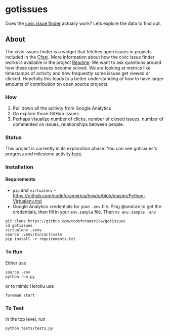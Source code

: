 # gotissues
Does the [civic issue finder](http://www.codeforamerica.org/geeks/civicissues) actually work? Lets explore the data to find out.

## About 
The civic issues finder is a widget that fetches open issues in projects included in the [Cfapi](http://www.codeforamerica.org/api/). More information about how the civic issue finder works is available in the project [Readme](https://github.com/codeforamerica/civic-issue-finder#civic-issue-finder). We want to ask questions around how these open issues become solved. We are looking at metrics like timestamps of activity and how frequently some issues get viewed or clicked. Hopefully this leads to a better understanding of how to have larger amounts of contribution on open source projects.

### How
1. Pull down all the acitivty from Google Analytics
2. Go explore those GitHub Issues
3. Perhaps visualize number of clicks, number of closed issues, number of commented on issues, relationships between people.

### Status
This project is currently in its exploration phase. You can see gotissues's progress and milestone activity [here](https://github.com/codeforamerica/gotissues/milestones?direction=asc&sort=due_date&state=open).

### Installation
#### Requirements
* `pip` and `virtualenv` - https://github.com/codeforamerica/howto/blob/master/Python-Virtualenv.md
* Google Analytics credentials for your `.env` file. Ping @ondrae to get the credentials, then fill in your `env.sample` file. Then `mv env.sample .env`

```
git clone https://github.com/codeforamerica/gotissues
cd gotissues
virtualenv .venv
source .venv/bin/activate
pip install -r requirements.txt
```

### To Run
Either use
```
source .env
python run.py
```
or to mimic Heroku use
```
foreman start
```

### To Test
In the top level, run

`python tests/tests.py`